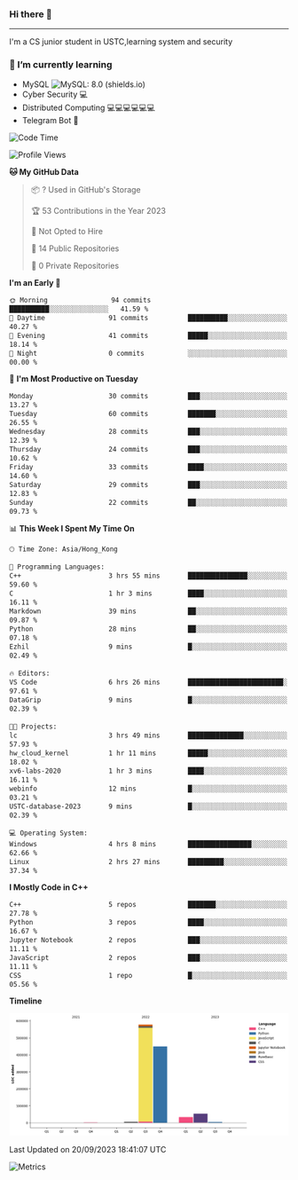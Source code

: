 ### Hi there 👋

<!--
**aozaki-touko/aozaki-touko** is a ✨ _special_ ✨ repository because its `README.md` (this file) appears on your GitHub profile.

Here are some ideas to get you started:

-  ...
- 🌱 I’m currently learning ...
- 👯 I’m looking to collaborate on ...
- 🤔 I’m looking for help with ...
- 💬 Ask me about ...
- 📫 How to reach me: ...
- 😄 Pronouns: ...
- ⚡ Fun fact: ...
-->

---

I'm a CS junior student in USTC,learning system and security



### 🌱 I’m currently learning

- MySQL ![MySQL: 8.0 (shields.io)](https://img.shields.io/badge/MySQL-8.0-blue)
- Cyber Security :computer:
- Distributed Computing :computer::computer::computer::computer::computer::computer:
- Telegram Bot :robot:



<!--START_SECTION:waka-->
![Code Time](http://img.shields.io/badge/Code%20Time-145%20hrs%2033%20mins-blue)

![Profile Views](http://img.shields.io/badge/Profile%20Views-0-blue)

**🐱 My GitHub Data** 

> 📦 ? Used in GitHub's Storage 
 > 
> 🏆 53 Contributions in the Year 2023
 > 
> 🚫 Not Opted to Hire
 > 
> 📜 14 Public Repositories 
 > 
> 🔑 0 Private Repositories 
 > 
**I'm an Early 🐤** 

```text
🌞 Morning                94 commits          ██████████░░░░░░░░░░░░░░░   41.59 % 
🌆 Daytime                91 commits          ██████████░░░░░░░░░░░░░░░   40.27 % 
🌃 Evening                41 commits          █████░░░░░░░░░░░░░░░░░░░░   18.14 % 
🌙 Night                  0 commits           ░░░░░░░░░░░░░░░░░░░░░░░░░   00.00 % 
```
📅 **I'm Most Productive on Tuesday** 

```text
Monday                   30 commits          ███░░░░░░░░░░░░░░░░░░░░░░   13.27 % 
Tuesday                  60 commits          ███████░░░░░░░░░░░░░░░░░░   26.55 % 
Wednesday                28 commits          ███░░░░░░░░░░░░░░░░░░░░░░   12.39 % 
Thursday                 24 commits          ███░░░░░░░░░░░░░░░░░░░░░░   10.62 % 
Friday                   33 commits          ████░░░░░░░░░░░░░░░░░░░░░   14.60 % 
Saturday                 29 commits          ███░░░░░░░░░░░░░░░░░░░░░░   12.83 % 
Sunday                   22 commits          ██░░░░░░░░░░░░░░░░░░░░░░░   09.73 % 
```


📊 **This Week I Spent My Time On** 

```text
🕑︎ Time Zone: Asia/Hong_Kong

💬 Programming Languages: 
C++                      3 hrs 55 mins       ███████████████░░░░░░░░░░   59.60 % 
C                        1 hr 3 mins         ████░░░░░░░░░░░░░░░░░░░░░   16.11 % 
Markdown                 39 mins             ██░░░░░░░░░░░░░░░░░░░░░░░   09.87 % 
Python                   28 mins             ██░░░░░░░░░░░░░░░░░░░░░░░   07.18 % 
Ezhil                    9 mins              █░░░░░░░░░░░░░░░░░░░░░░░░   02.49 % 

🔥 Editors: 
VS Code                  6 hrs 26 mins       ████████████████████████░   97.61 % 
DataGrip                 9 mins              █░░░░░░░░░░░░░░░░░░░░░░░░   02.39 % 

🐱‍💻 Projects: 
lc                       3 hrs 49 mins       ██████████████░░░░░░░░░░░   57.93 % 
hw_cloud_kernel          1 hr 11 mins        █████░░░░░░░░░░░░░░░░░░░░   18.02 % 
xv6-labs-2020            1 hr 3 mins         ████░░░░░░░░░░░░░░░░░░░░░   16.11 % 
webinfo                  12 mins             █░░░░░░░░░░░░░░░░░░░░░░░░   03.21 % 
USTC-database-2023       9 mins              █░░░░░░░░░░░░░░░░░░░░░░░░   02.39 % 

💻 Operating System: 
Windows                  4 hrs 8 mins        ████████████████░░░░░░░░░   62.66 % 
Linux                    2 hrs 27 mins       █████████░░░░░░░░░░░░░░░░   37.34 % 
```

**I Mostly Code in C++** 

```text
C++                      5 repos             ███████░░░░░░░░░░░░░░░░░░   27.78 % 
Python                   3 repos             ████░░░░░░░░░░░░░░░░░░░░░   16.67 % 
Jupyter Notebook         2 repos             ███░░░░░░░░░░░░░░░░░░░░░░   11.11 % 
JavaScript               2 repos             ███░░░░░░░░░░░░░░░░░░░░░░   11.11 % 
CSS                      1 repo              █░░░░░░░░░░░░░░░░░░░░░░░░   05.56 % 
```



**Timeline**

![Lines of Code chart](https://raw.githubusercontent.com/aozaki-touko/aozaki-touko/main/assets/bar_graph.png)


 Last Updated on 20/09/2023 18:41:07 UTC
<!--END_SECTION:waka-->
![Metrics](https://metrics.lecoq.io/aozaki-touko?template=classic&base.header=0&habits=1&languages=1&fortune=1&base=header%2C%20activity%2C%20community%2C%20repositories%2C%20metadata&base.indepth=false&base.hireable=false&base.skip=false&languages=false&languages.limit=8&languages.threshold=0%25&languages.other=false&languages.colors=github&languages.sections=most-used&languages.indepth=false&languages.analysis.timeout=15&languages.analysis.timeout.repositories=7.5&languages.categories=markup%2C%20programming&languages.recent.categories=markup%2C%20programming&languages.recent.load=300&languages.recent.days=14&habits=false&habits.from=200&habits.days=14&habits.facts=true&habits.charts=false&habits.charts.type=classic&habits.trim=false&habits.languages.limit=8&habits.languages.threshold=0%25&fortune=false&config.timezone=Asia%2FHong_Kong)
